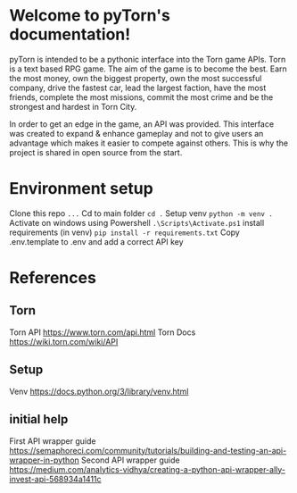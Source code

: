 
Welcome to pyTorn's documentation!
==================================

pyTorn is intended to be a pythonic interface into the Torn game
APIs. Torn is a text based RPG game. The aim of the game is to become the best. Earn the most money, own the biggest property, own the most successful company, drive the fastest car, lead the largest faction, have the most friends, complete the most missions, commit the most crime and be the strongest and hardest in Torn City.

In order to get an edge in the game, an API was provided. This interface was created to expand & enhance gameplay and not to give users an advantage which makes it easier to compete against others. This is why the project is shared in open source from the start.

# Environment setup

Clone this repo `...`
Cd to main folder `cd .`
Setup venv `python -m venv .`
Activate on windows using Powershell `.\Scripts\Activate.ps1`
install requirements (in venv) `pip install -r requirements.txt`
Copy .env.template to .env and add a correct API key

# References

## Torn
Torn API https://www.torn.com/api.html
Torn Docs https://wiki.torn.com/wiki/API

## Setup
Venv https://docs.python.org/3/library/venv.html

## initial help
First API wrapper guide https://semaphoreci.com/community/tutorials/building-and-testing-an-api-wrapper-in-python
Second API wrapper guide https://medium.com/analytics-vidhya/creating-a-python-api-wrapper-ally-invest-api-568934a1411c
